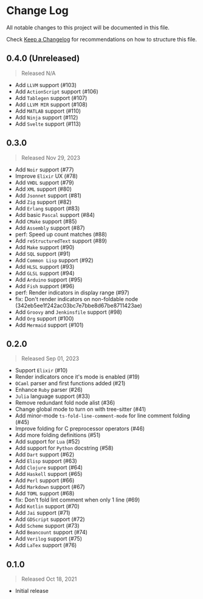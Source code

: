 # Change Log

All notable changes to this project will be documented in this file.

Check [Keep a Changelog](http://keepachangelog.com/) for recommendations on how to structure this file.


## 0.4.0 (Unreleased)
> Released N/A

* Add `LLVM` support (#103)
* Add `ActionScript` support (#106)
* Add `Tablegen` support (#107)
* Add `LLVM MIR` support (#108)
* Add `MATLAB` support (#110)
* Add `Ninja` support (#112)
* Add `Svelte` support (#113)

## 0.3.0
> Released Nov 29, 2023

* Add `Noir` support (#77)
* Improve `Elixir` UX (#78)
* Add `VHDL` support (#79)
* Add `XML` support (#80)
* Add `Jsonnet` support (#81)
* Add `Zig` support (#82)
* Add `Erlang` support (#83)
* Add basic `Pascal` support (#84)
* Add `CMake` support (#85)
* Add `Assembly` support (#87)
* perf: Speed up count matches (#88)
* Add `reStructuredText` support (#89)
* Add `Make` support (#90)
* Add `SQL` support (#91)
* Add `Common Lisp` support (#92)
* Add `HLSL` support (#93)
* Add `GLSL` support (#94)
* Add `Arduino` support (#95)
* Add `Fish` support (#96)
* perf: Render indicators in display range (#97)
* fix: Don't render indicators on non-foldable node (342eb5ee1f242ac03bc7e7bbe8d67be8711423ae)
* Add `Groovy` and `Jenkinsfile` support (#98)
* Add `Org` support (#100)
* Add `Mermaid` support (#101)

## 0.2.0
> Released Sep 01, 2023

* Support `Elixir` (#10)
* Render indicators once it's mode is enabled (#19)
* `OCaml` parser and first functions added (#21)
* Enhance `Ruby` parser (#26)
* `Julia` language support (#33)
* Remove redundant fold node alist (#36)
* Change global mode to turn on with tree-sitter (#41)
* Add minor-mode `ts-fold-line-comment-mode` for line comment folding (#45)
* Improve folding for C preprocessor operators (#46)
* Add more folding definitions (#51)
* Add support for `Lua` (#52)
* Add support for `Python` docstring (#58)
* Add `Dart` support (#62)
* Add `Elisp` support (#63)
* Add `Clojure` support (#64)
* Add `Haskell` support (#65)
* Add `Perl` support (#66)
* Add `Markdown` support (#67)
* Add `TOML` support (#68)
* fix: Don't fold lint comment when only 1 line (#69) 
* Add `Kotlin` support (#70)
* Add `Jai` support (#71)
* Add `GDScript` support (#72)
* Add `Scheme` support (#73)
* Add `Beancount` support (#74)
* Add `Verilog` support (#75)
* Add `LaTex` support (#76)

## 0.1.0
> Released Oct 18, 2021

* Initial release

